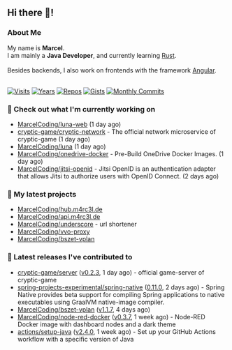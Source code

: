 ## Hi there 👋!




### About Me

My name is **Marcel**.<br>
I am mainly a **Java Developer**, and currently learning [Rust](https://www.rust-lang.org).<br>
<br>
Besides backends, I also work on frontends with the framework [Angular](https://angular.io).
<br>
<br>

[![Visits](https://badges.pufler.dev/visits/MarcelCoding/MarcelCoding?style=flat-square&color=black&logo=github)](https://github.com/MarcelCoding)
[![Years](https://badges.pufler.dev/years/MarcelCoding?style=flat-square&color=black&logo=github)](https://github.com/MarcelCoding)
[![Repos](https://badges.pufler.dev/repos/MarcelCoding?style=flat-square&color=black&logo=github)](https://github.com/MarcelCoding?tab=repositories)
[![Gists](https://badges.pufler.dev/gists/MarcelCoding?style=flat-square&color=black&logo=github)](https://gist.github.com/MarcelCoding)
[![Monthly Commits](https://badges.pufler.dev/commits/monthly/MarcelCoding?style=flat-square&color=black&logo=github)](https://github.com/MarcelCoding)

### 👷 Check out what I'm currently working on

- [MarcelCoding/luna-web](https://github.com/MarcelCoding/luna-web) (1 day ago)
- [cryptic-game/cryptic-network](https://github.com/cryptic-game/cryptic-network) - The official network microservice of cryptic-game (1 day ago)
- [MarcelCoding/luna](https://github.com/MarcelCoding/luna) (1 day ago)
- [MarcelCoding/onedrive-docker](https://github.com/MarcelCoding/onedrive-docker) - Pre-Build OneDrive Docker Images. (1 day ago)
- [MarcelCoding/jitsi-openid](https://github.com/MarcelCoding/jitsi-openid) - Jitsi OpenID is an authentication adapter that allows Jitsi to authorize users with OpenID Connect. (2 days ago)

### 🌱 My latest projects

- [MarcelCoding/hub.m4rc3l.de](https://github.com/MarcelCoding/hub.m4rc3l.de)
- [MarcelCoding/api.m4rc3l.de](https://github.com/MarcelCoding/api.m4rc3l.de)
- [MarcelCoding/underscore](https://github.com/MarcelCoding/underscore) - url shortener
- [MarcelCoding/vvo-proxy](https://github.com/MarcelCoding/vvo-proxy)
- [MarcelCoding/bszet-vplan](https://github.com/MarcelCoding/bszet-vplan)

### 🔭 Latest releases I've contributed to

- [cryptic-game/server](https://github.com/cryptic-game/server) ([v0.2.3](https://github.com/cryptic-game/server/releases/tag/v0.2.3), 1 day ago) - official game-server of cryptic-game
- [spring-projects-experimental/spring-native](https://github.com/spring-projects-experimental/spring-native) ([0.11.0](https://github.com/spring-projects-experimental/spring-native/releases/tag/0.11.0), 2 days ago) - Spring Native provides beta support for compiling Spring applications to native executables using GraalVM native-image compiler.
- [MarcelCoding/bszet-vplan](https://github.com/MarcelCoding/bszet-vplan) ([v1.1.7](https://github.com/MarcelCoding/bszet-vplan/releases/tag/v1.1.7), 4 days ago)
- [MarcelCoding/node-red-docker](https://github.com/MarcelCoding/node-red-docker) ([v0.3.7](https://github.com/MarcelCoding/node-red-docker/releases/tag/v0.3.7), 1 week ago) - Node-RED Docker image with dashboard nodes and a dark theme
- [actions/setup-java](https://github.com/actions/setup-java) ([v2.4.0](https://github.com/actions/setup-java/releases/tag/v2.4.0), 1 week ago) - Set up your GitHub Actions workflow with a specific version of Java


